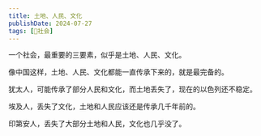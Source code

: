 ```yaml
---
title: 土地、人民、文化
publishDate: 2024-07-27
tags: [👫社会]
---
```


一个社会，最重要的三要素，似乎是土地、人民、文化。

像中国这样，土地、人民、文化都能一直传承下来的，就是最完备的。

犹太人，可能传承了部分人民和文化，而土地丢失了，现在的以色列还不稳定。

埃及人，丢失了文化，土地和人民应该还是传承几千年前的。

印第安人，丢失了大部分土地和人民，文化也几乎没了。
